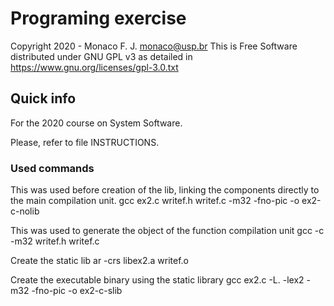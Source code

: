 # Programing exercise

Copyright 2020 - Monaco F. J. <monaco@usp.br>
This is Free Software distributed under GNU GPL v3 as detailed in
https://www.gnu.org/licenses/gpl-3.0.txt

## Quick info

For the 2020 course on System Software.

Please, refer to file INSTRUCTIONS.

### Used commands

This was used before creation of the lib, linking the components directly to the main compilation unit.
gcc ex2.c writef.h writef.c -m32 -fno-pic -o ex2-c-nolib

This was used to generate the object of the function compilation unit
gcc -c -m32 writef.h writef.c

Create the static lib
ar -crs libex2.a writef.o

Create the executable binary using the static library
gcc ex2.c -L. -lex2 -m32 -fno-pic -o ex2-c-slib
